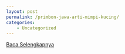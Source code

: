 ```yaml
---
layout: post
permalink: /primbon-jawa-arti-mimpi-kucing/
categories:
    - Uncategorized
---
```


[Baca Selengkapnya](/10)